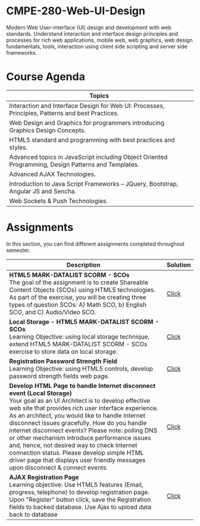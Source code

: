 # CMPE-280-Web-UI-Design

Modern Web User-interface (UI) design and development with web standards. Understand interaction and interface design principles and processes for rich web applications, mobile web, web graphics, web design fundamentals, tools, interaction using client side scripting and server side frameworks. 

# Course Agenda

| Topics  |
|------------------------------------------------------------|
| Interaction and Interface Design for Web UI: Processes, Principles, Patterns and best Practices.|
| Web Design and Graphics for programmers introducing Graphics Design Concepts.|
| HTML5 standard and programming with best practices and styles.|
| Advanced topics in JavaScript including Object Oriented Programming, Design Patterns and Templates.|
| Advanced AJAX Technologies.|
| Introduction to Java Script Frameworks – JQuery, Bootstrap, Angular JS and Sencha.|
| Web Sockets & Push Technologies.|



# Assignments
In this section, you can find different assignments completed throughout semester. 

| Description   | Solution |
|------------------------------------------------------------|-----------------------------------------------------------------------------------------------------|
| <b>HTML5 MARK-DATALIST SCORM - SCOs</b>  <br>  The goal of the assignment is to create Shareable Content Objects (SCOs) using HTML5 technologies. As part of the exercise, you will be creating three types of question SCOs: A) Math SCO, b) English SCO, and C) Audio/Video SCO.               | [Click](https://github.com/bhasin11/CMPE-280-Web-UI-Design/tree/master/Assignment-HTML5-MARK-DATALIST-SCORM-SCOs)
| <b>Local Storage - HTML5 MARK-DATALIST SCORM - SCOs</b>  <br>  Learning Objective: using local storage technique, extend HTML5 MARK-DATALIST SCORM - SCOs exercise to store data on local storage.               | [Click](https://github.com/bhasin11/CMPE-280-Web-UI-Design/tree/master/Assignment-Local%20Storage-HTML5-MARK-DATALIST-SCORM-SCOs)
| <b>Registration Password Strength Field</b>  <br>  Learning Objective: using HTML5 controls, develop password strength fields web page.               | [Click](https://github.com/bhasin11/CMPE-280-Web-UI-Design/tree/master/Assignment-Registration-Password-Strength-Field)
| <b>Develop HTML Page to handle Internet disconnect event (Local Storage)</b>  <br>  Your goal as an UI Architect is to develop effective web site that provides rich user interface experience. As an architect, you would like to handle Internet disconnect issues gracefully. How do you handle internet disconnect events? Please note: polling DNS or other mechanism introduce performance issues and, hence, not desired way to check Internet connection status. Please develop simple HTML driver page that displays user friendly messages upon disconnect & connect events.               | [Click](https://github.com/bhasin11/CMPE-280-Web-UI-Design/tree/master/Assignment-Internet-Disconnect-Event)
| <b>AJAX Registration Page</b>  <br>Learning objective: Use HTML5 features (Email, progress, telephone) to develop registration page. Upon "Register" button click, save the Registration fields to backed database. Use Ajax to upload data back to database               | [Click](https://github.com/bhasin11/CMPE-280-Web-UI-Design/tree/master/Assignment-Internet-Disconnect-Event)

